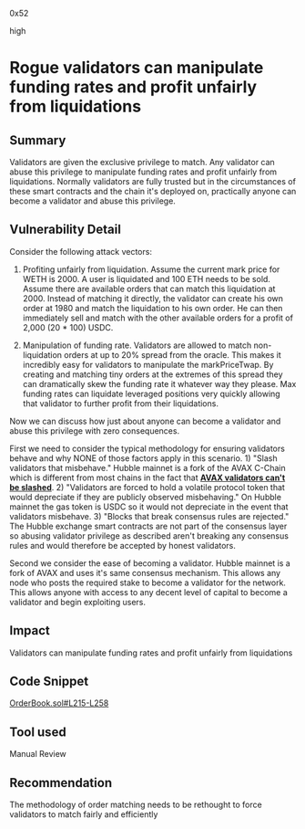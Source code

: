 0x52

high

# Rogue validators can manipulate funding rates and profit unfairly from liquidations

## Summary

Validators are given the exclusive privilege to match. Any validator can abuse this privilege to manipulate funding rates and profit unfairly from liquidations. Normally validators are fully trusted but in the circumstances of these smart contracts and the chain it's deployed on, practically anyone can become a validator and abuse this privilege.

## Vulnerability Detail

Consider the following attack vectors:

1) Profiting unfairly from liquidation. Assume the current mark price for WETH is 2000. A user is liquidated and 100 ETH needs to be sold. Assume there are available orders that can match this liquidation at 2000. Instead of matching it directly, the validator can create his own order at 1980 and match the liquidation to his own order. He can then immediately sell and match with the other available orders for a profit of 2,000 (20 * 100) USDC.

2) Manipulation of funding rate. Validators are allowed to match non-liquidation orders at up to 20% spread from the oracle. This makes it incredibly easy for validators to manipulate the markPriceTwap. By creating and matching tiny orders at the extremes of this spread they can dramatically skew the funding rate it whatever way they please. Max funding rates can liquidate leveraged positions very quickly allowing that validator to further profit from their liquidations.

Now we can discuss how just about anyone can become a validator and abuse this privilege with zero consequences.

First we need to consider the typical methodology for ensuring validators behave and why NONE of those factors apply in this scenario. 1) "Slash validators that misbehave." Hubble mainnet is a fork of the AVAX C-Chain which is different from most chains in the fact that **[AVAX validators can't be slashed](https://docs.cloud.coinbase.com/delegation/docs/avalanche-faq#what-are-the-risks-associated-with-delegating)**. 2) "Validators are forced to hold a volatile protocol token that would depreciate if they are publicly observed misbehaving." On Hubble mainnet the gas token is USDC so it would not depreciate in the event that validators misbehave. 3) "Blocks that break consensus rules are rejected." The Hubble exchange smart contracts are not part of the consensus layer so abusing validator privilege as described aren't breaking any consensus rules and would therefore be accepted by honest validators.

Second we consider the ease of becoming a validator. Hubble mainnet is a fork of AVAX and uses it's same consensus mechanism. This allows any node who posts the required stake to become a validator for the network. This allows anyone with access to any decent level of capital to become a validator and begin exploiting users. 

## Impact

Validators can manipulate funding rates and profit unfairly from liquidations

## Code Snippet

[OrderBook.sol#L215-L258](https://github.com/sherlock-audit/2023-04-hubble-exchange/blob/main/hubble-protocol/contracts/orderbooks/OrderBook.sol#L215-L258)

## Tool used

Manual Review

## Recommendation

The methodology of order matching needs to be rethought to force validators to match fairly and efficiently 